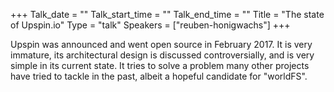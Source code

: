 +++
Talk_date = ""
Talk_start_time = ""
Talk_end_time = ""
Title = "The state of Upspin.io"
Type = "talk"
Speakers = ["reuben-honigwachs"]
+++

Upspin was announced and went open source in February 2017. It is very immature, its architectural design is discussed controversially, and is very simple in its current state. It tries to solve a problem many other projects have tried to tackle in the past, albeit a hopeful candidate for "worldFS".
